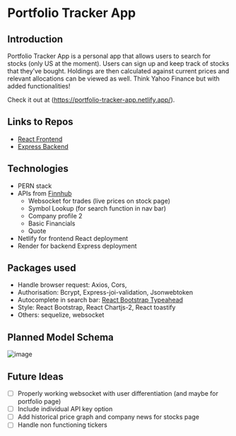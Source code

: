 # Portfolio Tracker App 

## Introduction

Portfolio Tracker App is a personal app that allows users to search for stocks (only US at the moment). Users can sign up and keep track of stocks that they’ve bought. Holdings are then calculated against current prices and relevant allocations can be viewed as well. Think Yahoo Finance but with added functionalities!

Check it out at (https://portfolio-tracker-app.netlify.app/).

## Links to Repos

- [React Frontend ](https://github.com/marcusmo117/portfolio-tracker-react)
- [Express Backend ](https://github.com/marcusmo117/portfolio-tracker-express)

## Technologies

- PERN stack
- APIs from [Finnhub](https://finnhub.io/docs/api/introduction)
  - Websocket for trades (live prices on stock page)
  - Symbol Lookup (for search function in nav bar) 
  - Company profile 2
  - Basic Financials
  - Quote 
- Netlify for frontend React deployment
- Render for backend Express deployment

## Packages used

- Handle browser request: Axios, Cors,
- Authorisation: Bcrypt, Express-joi-validation, Jsonwebtoken
- Autocomplete in search bar: [React Bootstrap Typeahead](https://www.npmjs.com/package/react-bootstrap-typeahead)
- Style: React Bootstrap, React Chartjs-2, React toastify
- Others: sequelize, websocket 

## Planned Model Schema

![image](https://user-images.githubusercontent.com/105291883/200094246-256401c2-97fc-4ef7-83ed-5366780cfb25.png)


## Future Ideas

- [ ] Properly working websocket with user differentiation (and maybe for portfolio page)
- [ ] Include individual API key option
- [ ] Add historical price graph and company news for stocks page
- [ ] Handle non functioning tickers
